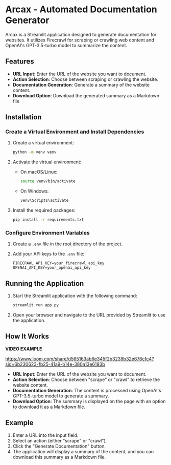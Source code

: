 # Arcax - Automated Documentation Generator

Arcax is a Streamlit application designed to generate documentation for websites. It utilizes Firecrawl for scraping or crawling web content and OpenAI's GPT-3.5-turbo model to summarize the content.

## Features

- **URL Input**: Enter the URL of the website you want to document.
- **Action Selection**: Choose between scraping or crawling the website.
- **Documentation Generation**: Generate a summary of the website content.
- **Download Option**: Download the generated summary as a Markdown file

## Installation

### Create a Virtual Environment and Install Dependencies

1. Create a virtual environment:
    ```bash
    python -m venv venv
    ```

2. Activate the virtual environment:
    - On macOS/Linux:
      ```bash
      source venv/bin/activate
      ```
    - On Windows:
      ```bash
      venv\Scripts\activate
      ```

3. Install the required packages:
    ```bash
    pip install -r requirements.txt
    ```

### Configure Environment Variables

1. Create a `.env` file in the root directory of the project.

2. Add your API keys to the `.env` file:
    ```plaintext
    FIRECRAWL_API_KEY=your_firecrawl_api_key
    OPENAI_API_KEY=your_openai_api_key
    ```

## Running the Application

1. Start the Streamlit application with the following command:
    ```bash
    streamlit run app.py
    ```

2. Open your browser and navigate to the URL provided by Streamlit to use the application.

## How It Works
**VIDEO EXAMPLE**

https://www.loom.com/share/d565163ab6e345f2b3239b32e676cfc4?sid=6b230623-fb25-41a9-b14e-380a13e6193b

- **URL Input**: Enter the URL of the website you want to document.
- **Action Selection**: Choose between "scrape" or "crawl" to retrieve the website content.
- **Documentation Generation**: The content is processed using OpenAI's GPT-3.5-turbo model to generate a summary.
- **Download Option**: The summary is displayed on the page with an option to download it as a Markdown file.

## Example

1. Enter a URL into the input field.
2. Select an action (either "scrape" or "crawl").
3. Click the "Generate Documentation" button.
4. The application will display a summary of the content, and you can download this summary as a Markdown file.
